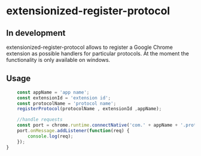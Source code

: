# extensionized-register-protocol

## In development

extensionized-register-protocol allows to register a Google Chrome extension as possible handlers for particular protocols.
At the moment the functionality is only available on windows.

## Usage

```js
    const appName = 'app name';
    const extensionId = 'extension id';
    const protocolName = 'protocol name';
    registerProtocol(protocolName , extensionId ,appName);

    //handle requests
    const port = chrome.runtime.connectNative('com.' + appName + '.protocol.handler');
    port.onMessage.addListener(function(req) {
        console.log(req);
    });
}
```